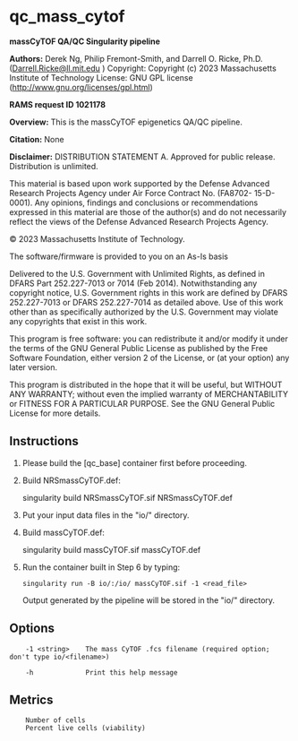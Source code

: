 # qc_mass_cytof

**massCyTOF QA/QC Singularity pipeline**

**Authors:** Derek Ng, Philip Fremont-Smith, and Darrell O. Ricke, Ph.D.  (Darrell.Ricke@ll.mit.edu )
  Copyright:  Copyright (c) 2023 Massachusetts Institute of Technology 
  License:    GNU GPL license (http://www.gnu.org/licenses/gpl.html)  

**RAMS request ID 1021178**

**Overview:**
This is the massCyTOF epigenetics QA/QC pipeline.

**Citation:** None

**Disclaimer:**
DISTRIBUTION STATEMENT A. Approved for public release. Distribution is unlimited.

This material is based upon work supported by the Defense Advanced Research 
Projects Agency under Air Force Contract No. (FA8702- 15-D-0001). Any opinions, 
findings and conclusions or recommendations expressed in this material are 
those of the author(s) and do not necessarily reflect the views of the 
Defense Advanced Research Projects Agency.

© 2023 Massachusetts Institute of Technology.

The software/firmware is provided to you on an As-Is basis

Delivered to the U.S. Government with Unlimited Rights, as defined in DFARS
Part 252.227-7013 or 7014 (Feb 2014). Notwithstanding any copyright notice,
U.S. Government rights in this work are defined by DFARS 252.227-7013 or
DFARS 252.227-7014 as detailed above. Use of this work other than as specifically
authorized by the U.S. Government may violate any copyrights that exist in this work.

This program is free software: you can redistribute it and/or modify
it under the terms of the GNU General Public License as published by
the Free Software Foundation, either version 2 of the License, or
(at your option) any later version.

This program is distributed in the hope that it will be useful,
but WITHOUT ANY WARRANTY; without even the implied warranty of
MERCHANTABILITY or FITNESS FOR A PARTICULAR PURPOSE.  See the
GNU General Public License for more details.


## Instructions

1) Please build the [qc_base] container first before proceeding.

2) Build NRSmassCyTOF.def: 

    singularity build NRSmassCyTOF.sif NRSmassCyTOF.def

3) Put your input data files in the "io/" directory.

4) Build massCyTOF.def: 

    singularity build massCyTOF.sif massCyTOF.def

5) Run the container built in Step 6 by typing:
    ```
    singularity run -B io/:/io/ massCyTOF.sif -1 <read_file>
    ```
   Output generated by the pipeline will be stored in the "io/" directory.

## Options

	    -1 <string>    The mass CyTOF .fcs filename (required option; don't type io/<filename>)

	    -h             Print this help message

## Metrics
```
    Number of cells
    Percent live cells (viability)
```
